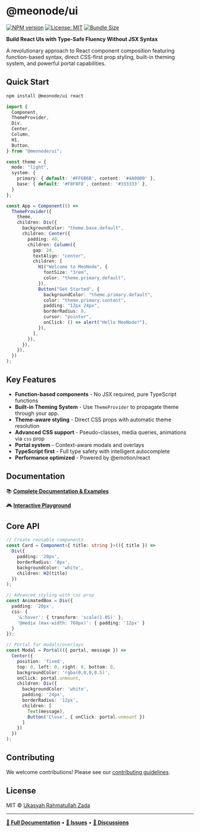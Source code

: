 # @meonode/ui

[![NPM version](https://img.shields.io/npm/v/@meonode/ui.svg?style=flat)](https://www.npmjs.com/package/@meonode/ui)
[![License: MIT](https://img.shields.io/badge/License-MIT-yellow.svg)](https://opensource.org/licenses/MIT)
[![Bundle Size](https://img.shields.io/bundlephobia/minzip/@meonode/ui)](https://bundlephobia.com/package/@meonode/ui)

**Build React UIs with Type-Safe Fluency Without JSX Syntax**

A revolutionary approach to React component composition featuring function-based syntax, direct CSS-first prop styling, built-in theming system, and powerful portal capabilities.

## Quick Start

```bash
npm install @meonode/ui react
```

```typescript
import {
  Component,
  ThemeProvider,
  Div,
  Center,
  Column,
  H1,
  Button,
} from "@meonode/ui";

const theme = {
  mode: "light",
  system: {
    primary: { default: '#FF6B6B', content: '#4A0000' },
    base: { default: '#F8F8F8', content: '#333333' },
  }
};

const App = Component(() =>
  ThemeProvider({
    theme,
    children: Div({
      backgroundColor: "theme.base.default",
      children: Center({
        padding: 40,
        children: Column({
          gap: 24,
          textAlign: "center",
          children: [
            H1("Welcome to MeoNode", {
              fontSize: "3rem",
              color: "theme.primary.default",
            }),
            Button("Get Started", {
              backgroundColor: "theme.primary.default",
              color: "theme.primary.content",
              padding: "12px 24px",
              borderRadius: 8,
              cursor: "pointer",
              onClick: () => alert("Hello MeoNode!"),
            }),
          ],
        }),
      }),
    }),
  })
);
```

## Key Features

- **Function-based components** - No JSX required, pure TypeScript functions
- **Built-in Theming System** - Use `ThemeProvider` to propagate theme through your app.
- **Theme-aware styling** - Direct CSS props with automatic theme resolution
- **Advanced CSS support** - Pseudo-classes, media queries, animations via `css` prop
- **Portal system** - Context-aware modals and overlays
- **TypeScript first** - Full type safety with intelligent autocomplete
- **Performance optimized** - Powered by @emotion/react

## Documentation

📚 **[Complete Documentation & Examples](https://meonode-ui.vercel.app)**

🎮 **[Interactive Playground](https://codesandbox.io/p/github/l7aromeo/nextjs-meonode/main?import=true)**

## Core API

```typescript
// Create reusable components
const Card = Component<{ title: string }>(({ title }) =>
  Div({
    padding: '20px',
    borderRadius: '8px',
    backgroundColor: 'white',
    children: H2(title)
  })
);

// Advanced styling with css prop
const AnimatedBox = Div({
  padding: '20px',
  css: {
    '&:hover': { transform: 'scale(1.05)' },
    '@media (max-width: 768px)': { padding: '12px' }
  }
});

// Portal for modals/overlays
const Modal = Portal(({ portal, message }) =>
  Center({
    position: 'fixed',
    top: 0, left: 0, right: 0, bottom: 0,
    backgroundColor: 'rgba(0,0,0,0.5)',
    onClick: portal.unmount,
    children: Div({
      backgroundColor: 'white',
      padding: '24px',
      borderRadius: '12px',
      children: [
        Text(message),
        Button('Close', { onClick: portal.unmount })
      ]
    })
  })
);
```

## Contributing

We welcome contributions! Please see our [contributing guidelines](https://github.com/l7aromeo/meonode-ui/blob/main/CONTRIBUTING.md).

## License

MIT © [Ukasyah Rahmatullah Zada](https://github.com/l7aromeo)

---

**[📖 Full Documentation](https://meonode-ui.vercel.app)** • **[🐛 Issues](https://github.com/l7aromeo/meonode-ui/issues)** • **[💬 Discussions](https://github.com/l7aromeo/meonode-ui/discussions)**
